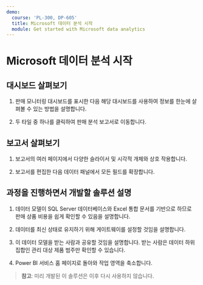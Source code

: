 ```yaml
---
demo:
  course: 'PL-300, DP-605'
  title: Microsoft 데이터 분석 시작
  module: Get started with Microsoft data analytics
---
```


# Microsoft 데이터 분석 시작

## 대시보드 살펴보기

1. 판매 모니터링 대시보드를 표시한 다음 해당 대시보드를 사용하여 정보를 한눈에 살펴볼 수 있는 방법을 설명합니다.

1. 두 타일 중 하나를 클릭하여 판매 분석 보고서로 이동합니다.

## 보고서 살펴보기

1. 보고서의 여러 페이지에서 다양한 슬라이서 및 시각적 개체와 상호 작용합니다.

1. 보고서를 편집한 다음 데이터 패널에서 모든 필드를 확장합니다.

## 과정을 진행하면서 개발할 솔루션 설명

1. 데이터 모델이 SQL Server 데이터베이스와 Excel 통합 문서를 기반으로 하므로 판매 상품 비용을 쉽게 확인할 수 있음을 설명합니다.

1. 데이터를 최신 상태로 유지하기 위해 게이트웨이를 설정할 것임을 설명합니다.

1. 이 데이터 모델을 받는 사람과 공유할 것임을 설명합니다. 받는 사람은 데이터 하위 집합인 관리 대상 제품 범주만 확인할 수 있습니다.

1. Power BI 서비스 홈 페이지로 돌아와 작업 영역을 축소합니다.

> **참고**: 미리 개발된 이 솔루션은 이후 다시 사용하지 않습니다.
